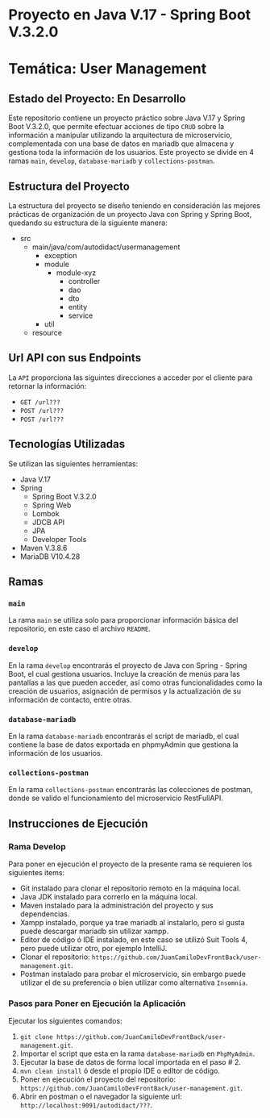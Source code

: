 # Proyecto en Java V.17 - Spring Boot V.3.2.0
# Temática: User Management
## Estado del Proyecto: En Desarrollo

Este repositorio contiene un proyecto práctico sobre Java V.17 y Spring Boot V.3.2.0,
que permite efectuar acciones de tipo `CRUD` sobre la información a manipular
utilizando la arquitectura de microservicio, complementada con una base de datos en mariadb
que almacena y gestiona toda la información de los usuarios.
Este proyecto se divide en 4 ramas `main`, `develop`, `database-mariadb` y `collections-postman`.

[//]: <> (Adicionalmente el proyecto cuenta con 2 ambientes, el de `Producción` y `Desarrollo`.)

## Estructura del Proyecto

La estructura del proyecto se diseño teniendo en consideración las mejores prácticas de organización de un proyecto Java con Spring y Spring Boot, quedando su estructura de la siguiente manera:
* src
    * main/java/com/autodidact/usermanagement
        * exception
        * module
            * module-xyz
                * controller
                * dao
                * dto
                * entity
                * service
        * util
    * resource

## Url API con sus Endpoints

La `API` proporciona las siguintes direcciones a acceder por el cliente para retornar la información:
* `GET /url???`
* `POST /url???`
* `POST /url???`

## Tecnologías Utilizadas

Se utilizan las siguientes herramientas:
* Java V.17
* Spring
    * Spring Boot V.3.2.0
    * Spring Web 
    * Lombok
    * JDCB API
    * JPA
    * Developer Tools
* Maven V.3.8.6
* MariaDB V10.4.28

## Ramas

### `main`

La rama `main` se utiliza solo para proporcionar información básica del repositorio,
en este caso el archivo `README`.

### `develop`

En la rama `develop` encontrarás el proyecto de Java con Spring -  Spring Boot, el cual gestiona usuarios. Incluye la creación de menús para las pantallas a las que pueden acceder,
así como otras funcionalidades como la creación de usuarios, asignación de permisos y la actualización de su información de contacto, entre otras.

### `database-mariadb`

En la rama `database-mariadb` encontrarás el script de mariadb, el cual contiene la base de datos exportada
en phpmyAdmin que gestiona la información de los usuarios.

### `collections-postman`

En la rama `collections-postman` encontrarás las colecciones de postman, donde se valido el funcionamiento del microservicio RestFullAPI.

## Instrucciones de Ejecución

### Rama Develop

Para poner en ejecución el proyecto de la presente rama se requieren los siguientes items:
* Git instalado para clonar el repositorio remoto en la máquina local.
* Java JDK instalado para correrlo en la máquina local.
* Maven instalado para la administración del proyecto y sus dependencias.
* Xampp instalado, porque ya trae mariadb al instalarlo, pero si gusta puede descargar mariadb sin utilizar xampp.
* Editor de código ó IDE instalado, en este caso se utilizó Suit Tools 4, pero puede utilizar otro, por ejemplo IntelliJ.
* Clonar el repositorio: `https://github.com/JuanCamiloDevFrontBack/user-management.git`.
* Postman instalado para probar el microservicio, sin embargo puede utilizar el de su preferencia o bien utilizar como alternativa `Insomnia`.

### Pasos para Poner en Ejecución la Aplicación

Ejecutar los siguientes comandos:
1. `git clone https://github.com/JuanCamiloDevFrontBack/user-management.git`.
2. Importar el script que esta en la rama `database-mariadb` en `PhpMyAdmin`.
3. Ejecutar la base de datos de forma local importada en el paso # 2.
4. `mvn clean install` ó desde el propio IDE o edItor de código.
5. Poner en ejecución el proyecto del repositorio: `https://github.com/JuanCamiloDevFrontBack/user-management.git`.
7. Abrir en postman o el navegador la siguiente url: `http://localhost:9091/autodidact/???`.
